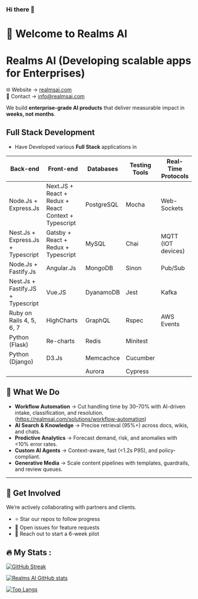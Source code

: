 ### Hi there 👋
# 👋 Welcome to Realms AI
# Realms AI (Developing scalable apps for Enterprises)

🌐 Website → [realmsai.com](https://realmsai.com)  
📩 Contact → info@realmsai.com  

We build **enterprise-grade AI products** that deliver measurable impact in **weeks, not months**.  

## Full Stack Development

- Have Developed various **Full Stack** applications in

| Back-end | Front-end | Databases | Testing Tools | Real-Time Protocols |
| ------------ | ------------ | ------------ | ------------- | ----- |
| Node.Js + Express.Js | Next.JS + React + Redux + React Context + Typescript | PostgreSQL | Mocha | Web-Sockets
| Nest.Js + Express.Js + Typescript | Gatsby + React + Redux + Typescript | MySQL | Chai | MQTT (IOT devices)
| Node.Js + Fastify.Js | Angular.Js | MongoDB | Sinon | Pub/Sub
| Nest.Js + Fastify.JS + Typescript | Vue.JS | DyanamoDB | Jest | Kafka
| Ruby on Rails 4, 5, 6, 7 | HighCharts | GraphQL | Rspec | AWS Events
| Python (Flask)  | Re-charts | Redis | Minitest |
| Python (Django) | D3.Js | Memcachce | Cucumber |
||  | Aurora | Cypress |


## 🚀 What We Do
- **Workflow Automation** → Cut handling time by 30–70% with AI-driven intake, classification, and resolution.  (https://realmsai.com/solutions/workflow-automation)
- **AI Search & Knowledge** → Precise retrieval (95%+) across docs, wikis, and chats.  
- **Predictive Analytics** → Forecast demand, risk, and anomalies with <10% error rates.  
- **Custom AI Agents** → Context-aware, fast (<1.2s P95), and policy-compliant.  
- **Generative Media** → Scale content pipelines with templates, guardrails, and review queues.  

---

## 🤝 Get Involved
We’re actively collaborating with partners and clients.  
- ⭐ Star our repos to follow progress  
- 🐛 Open issues for feature requests  
- 📩 Reach out to start a 6-week pilot  

  
## :fire: My Stats :
[![GitHub Streak](http://github-readme-streak-stats.herokuapp.com?user=realms-ai&theme=dark&background=000000)](https://git.io/streak-stats)

[![Realms AI GitHub stats](https://github-readme-stats-sigma-five.vercel.app/api?username=realms-ai&layout=compact&theme=vision-friendly-dark&show_icons=true)](https://github.com/realms-ai/github-readme-stats)


[![Top Langs](https://github-readme-stats-sigma-five.vercel.app/api/top-langs/?username=realms-ai&layout=compact&theme=vision-friendly-dark)](https://github.com/realms-ai/github-readme-stats)


<!--
- 👯 I’m looking to collaborate on ...
- 🤔 I’m looking for help with ...
- 💬 Ask me about ...
- 📫 How to reach me: ...
- 😄 Pronouns: ...
- ⚡ Fun fact: ...
- <img src="https://github.githubassets.com/images/icons/emoji/unicode/1f4c4.png" alt='page_facing_up' width="1.5%"/>
- ![page_facing_up](https://github.githubassets.com/images/icons/emoji/unicode/1f4c4.png) Know about my experiences in my LinkedIn profile
-->
